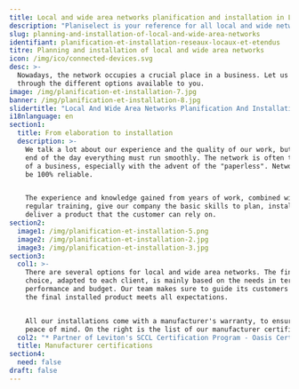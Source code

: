 ```yaml
---
title: Local and wide area networks planification and installation in Laval
description: "Planiselect is your reference for all local and wide networks planification and installation."
slug: planning-and-installation-of-local-and-wide-area-networks
identifiant: planification-et-installation-reseaux-locaux-et-etendus
titre: Planning and installation of local and wide area networks
icon: /img/ico/connected-devices.svg
desc: >-
  Nowadays, the network occupies a crucial place in a business. Let us guide you
  through the different options available to you. 
image: /img/planification-et-installation-7.jpg
banner: /img/planification-et-installation-8.jpg
slidertitle: "Local And Wide Area Networks Planification And Installation"
i18nlanguage: en
section1:
  title: From elaboration to installation
  description: >-
    We talk a lot about our experience and the quality of our work, but at the
    end of the day everything must run smoothly. The network is often the heart
    of a business, especially with the advent of the "paperless". Networks must
    be 100% reliable.


    The experience and knowledge gained from years of work, combined with
    regular training, give our company the basic skills to plan, install and
    deliver a product that the customer can rely on.
section2:
  image1: /img/planification-et-installation-5.png
  image2: /img/planification-et-installation-2.jpg
  image3: /img/planification-et-installation-3.jpg
section3:
  col1: >-
    There are several options for local and wide area networks. The final
    choice, adapted to each client, is mainly based on the needs in terms of
    performance and budget. Our team makes sure to guide its customers so that
    the final installed product meets all expectations.


    All our installations come with a manufacturer's warranty, to ensure total
    peace of mind. On the right is the list of our manufacturer certifications.
  col2: "* Partner of Leviton's SCCL Certification Program - Oasis Certified Integrator\n  \\- NCC Certified Integrator - Authorized Added Value Reseller 3M Volition\L - Authorized AMP Netconnect System Designer and Distributor - Authorized System Designer and Distributor (Hubbell) MISSION CRITICAL Warranty Program"
  title: Manufacturer certifications
section4:
  need: false
draft: false
---
```


